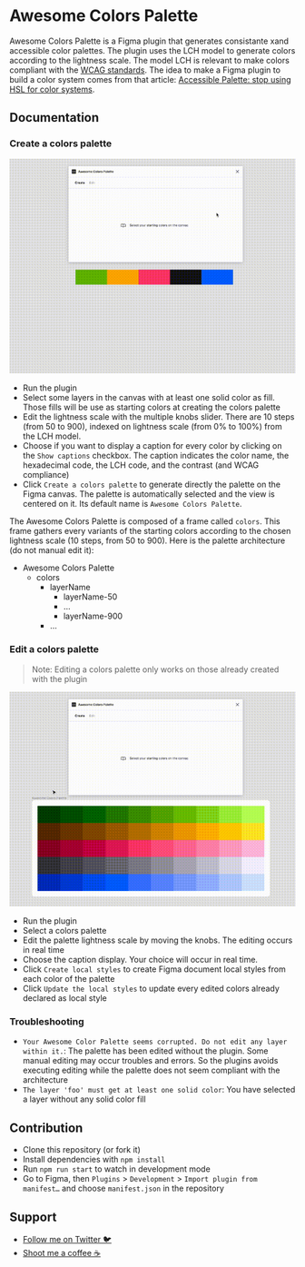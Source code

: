 # Awesome Colors Palette
Awesome Colors Palette is a Figma plugin that generates consistante xand accessible color palettes. The plugin uses the LCH model to generate colors according to the lightness scale. The model LCH is relevant to make colors compliant with the [WCAG standards](https://www.w3.org/WAI/standarsds-guidelines/wcag/). The idea to make a Figma plugin to build a color system comes from that article: [Accessible Palette: stop using HSL for color systems](https://wildbit.com/blog/accessible-palette-stop-using-hsl-for-color-systems).

## Documentation
### Create a colors palette
![Create a colors palette](./assets/create-colors-palette.gif 'Create a colors palette')
- Run the plugin
- Select some layers in the canvas with at least one solid color as fill. Those fills will be use as starting colors at creating the colors palette
- Edit the lightness scale with the multiple knobs slider. There are 10 steps (from 50 to 900), indexed on lightness scale (from 0% to 100%) from the LCH model.
- Choose if you want to display a caption for every color by clicking on the `Show captions` checkbox. The caption indicates the color name, the hexadecimal code, the LCH code, and the contrast (and WCAG compliance)
- Click `Create a colors palette` to generate directly the palette on the Figma canvas. The palette is automatically selected and the view is centered on it. Its default name is `Awesome Colors Palette`.

The Awesome Colors Palette is composed of a frame called `colors`. This frame gathers every variants of the starting colors according to the chosen lightness scale (10 steps, from 50 to 900). Here is the palette architecture (do not manual edit it):

- Awesome Colors Palette
  - colors
    - layerName
      - layerName-50
      - …
      - layerName-900
    - …

### Edit a colors palette
> Note: Editing a colors palette only works on those already created with the plugin

![Edit a colors palette](./assets/edit-colors-palette.gif 'Edit a colors palette')
- Run the plugin
- Select a colors palette
- Edit the palette lightness scale by moving the knobs. The editing occurs in real time
- Choose the caption display. Your choice will occur in real time.
- Click `Create local styles` to create Figma document local styles from each color of the palette
- Click `Update the local styles` to update every edited colors already declared as local style

### Troubleshooting
- `Your Awesome Color Palette seems corrupted. Do not edit any layer within it.`: The palette has been edited without the plugin. Some manual editing may occur troubles and errors. So the plugins avoids executing editing while the palette does not seem compliant with the architecture
- `The layer 'foo' must get at least one solid color`: You have selected a layer without any solid color fill

## Contribution
- Clone this repository (or fork it)
- Install dependencies with `npm install`
- Run `npm run start` to watch in development mode
- Go to Figma, then `Plugins` > `Development` > `Import plugin from manifest…` and choose `manifest.json` in the repository

## Support
- [Follow me on Twitter 🐦](https://twitter.com/inVoltag)
- [Shoot me a coffee ☕️](https://www.buymeacoffee.com/inVoltag)
